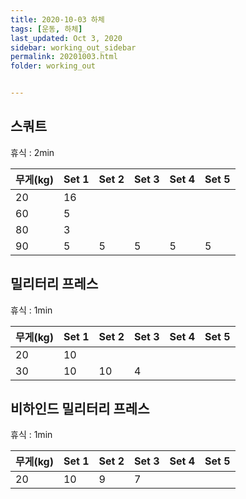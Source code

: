 ```yaml
---
title: 2020-10-03 하체
tags: [운동, 하체]
last_updated: Oct 3, 2020
sidebar: working_out_sidebar
permalink: 20201003.html
folder: working_out


---
```


## 스쿼트

휴식 : 2min

| 무게(kg) | Set 1 | Set 2 | Set 3 | Set 4 | Set 5 |
| -------- | ----- | ----- | ----- | ----- | ----- |
| 20       | 16    |       |       |       |       |
| 60       | 5     |       |       |       |       |
| 80       | 3     |       |       |       |       |
| 90       | 5     | 5     | 5     | 5     | 5     |

## 밀리터리 프레스

휴식 : 1min

| 무게(kg) | Set 1 | Set 2 | Set 3 | Set 4 | Set 5 |
| -------- | ----- | ----- | ----- | ----- | ----- |
| 20       | 10    |       |       |       |       |
| 30       | 10    | 10    | 4     |       |       |

## 비하인드 밀리터리 프레스

휴식 : 1min

| 무게(kg) | Set 1 | Set 2 | Set 3 | Set 4 | Set 5 |
| -------- | ----- | ----- | ----- | ----- | ----- |
| 20       | 10    | 9     | 7     |       |       |